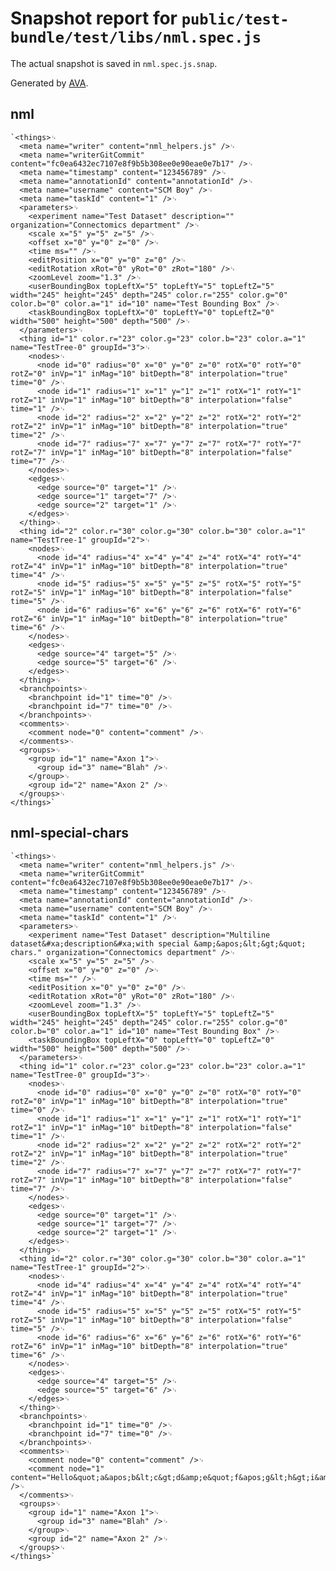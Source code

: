 # Snapshot report for `public/test-bundle/test/libs/nml.spec.js`

The actual snapshot is saved in `nml.spec.js.snap`.

Generated by [AVA](https://ava.li).

## nml

    `<things>␊
      <meta name="writer" content="nml_helpers.js" />␊
      <meta name="writerGitCommit" content="fc0ea6432ec7107e8f9b5b308ee0e90eae0e7b17" />␊
      <meta name="timestamp" content="123456789" />␊
      <meta name="annotationId" content="annotationId" />␊
      <meta name="username" content="SCM Boy" />␊
      <meta name="taskId" content="1" />␊
      <parameters>␊
        <experiment name="Test Dataset" description="" organization="Connectomics department" />␊
        <scale x="5" y="5" z="5" />␊
        <offset x="0" y="0" z="0" />␊
        <time ms="" />␊
        <editPosition x="0" y="0" z="0" />␊
        <editRotation xRot="0" yRot="0" zRot="180" />␊
        <zoomLevel zoom="1.3" />␊
        <userBoundingBox topLeftX="5" topLeftY="5" topLeftZ="5" width="245" height="245" depth="245" color.r="255" color.g="0" color.b="0" color.a="1" id="10" name="Test Bounding Box" />␊
        <taskBoundingBox topLeftX="0" topLeftY="0" topLeftZ="0" width="500" height="500" depth="500" />␊
      </parameters>␊
      <thing id="1" color.r="23" color.g="23" color.b="23" color.a="1" name="TestTree-0" groupId="3">␊
        <nodes>␊
          <node id="0" radius="0" x="0" y="0" z="0" rotX="0" rotY="0" rotZ="0" inVp="1" inMag="10" bitDepth="8" interpolation="true" time="0" />␊
          <node id="1" radius="1" x="1" y="1" z="1" rotX="1" rotY="1" rotZ="1" inVp="1" inMag="10" bitDepth="8" interpolation="false" time="1" />␊
          <node id="2" radius="2" x="2" y="2" z="2" rotX="2" rotY="2" rotZ="2" inVp="1" inMag="10" bitDepth="8" interpolation="true" time="2" />␊
          <node id="7" radius="7" x="7" y="7" z="7" rotX="7" rotY="7" rotZ="7" inVp="1" inMag="10" bitDepth="8" interpolation="false" time="7" />␊
        </nodes>␊
        <edges>␊
          <edge source="0" target="1" />␊
          <edge source="1" target="7" />␊
          <edge source="2" target="1" />␊
        </edges>␊
      </thing>␊
      <thing id="2" color.r="30" color.g="30" color.b="30" color.a="1" name="TestTree-1" groupId="2">␊
        <nodes>␊
          <node id="4" radius="4" x="4" y="4" z="4" rotX="4" rotY="4" rotZ="4" inVp="1" inMag="10" bitDepth="8" interpolation="true" time="4" />␊
          <node id="5" radius="5" x="5" y="5" z="5" rotX="5" rotY="5" rotZ="5" inVp="1" inMag="10" bitDepth="8" interpolation="false" time="5" />␊
          <node id="6" radius="6" x="6" y="6" z="6" rotX="6" rotY="6" rotZ="6" inVp="1" inMag="10" bitDepth="8" interpolation="true" time="6" />␊
        </nodes>␊
        <edges>␊
          <edge source="4" target="5" />␊
          <edge source="5" target="6" />␊
        </edges>␊
      </thing>␊
      <branchpoints>␊
        <branchpoint id="1" time="0" />␊
        <branchpoint id="7" time="0" />␊
      </branchpoints>␊
      <comments>␊
        <comment node="0" content="comment" />␊
      </comments>␊
      <groups>␊
        <group id="1" name="Axon 1">␊
          <group id="3" name="Blah" />␊
        </group>␊
        <group id="2" name="Axon 2" />␊
      </groups>␊
    </things>`

## nml-special-chars

    `<things>␊
      <meta name="writer" content="nml_helpers.js" />␊
      <meta name="writerGitCommit" content="fc0ea6432ec7107e8f9b5b308ee0e90eae0e7b17" />␊
      <meta name="timestamp" content="123456789" />␊
      <meta name="annotationId" content="annotationId" />␊
      <meta name="username" content="SCM Boy" />␊
      <meta name="taskId" content="1" />␊
      <parameters>␊
        <experiment name="Test Dataset" description="Multiline dataset&#xa;description&#xa;with special &amp;&apos;&lt;&gt;&quot; chars." organization="Connectomics department" />␊
        <scale x="5" y="5" z="5" />␊
        <offset x="0" y="0" z="0" />␊
        <time ms="" />␊
        <editPosition x="0" y="0" z="0" />␊
        <editRotation xRot="0" yRot="0" zRot="180" />␊
        <zoomLevel zoom="1.3" />␊
        <userBoundingBox topLeftX="5" topLeftY="5" topLeftZ="5" width="245" height="245" depth="245" color.r="255" color.g="0" color.b="0" color.a="1" id="10" name="Test Bounding Box" />␊
        <taskBoundingBox topLeftX="0" topLeftY="0" topLeftZ="0" width="500" height="500" depth="500" />␊
      </parameters>␊
      <thing id="1" color.r="23" color.g="23" color.b="23" color.a="1" name="TestTree-0" groupId="3">␊
        <nodes>␊
          <node id="0" radius="0" x="0" y="0" z="0" rotX="0" rotY="0" rotZ="0" inVp="1" inMag="10" bitDepth="8" interpolation="true" time="0" />␊
          <node id="1" radius="1" x="1" y="1" z="1" rotX="1" rotY="1" rotZ="1" inVp="1" inMag="10" bitDepth="8" interpolation="false" time="1" />␊
          <node id="2" radius="2" x="2" y="2" z="2" rotX="2" rotY="2" rotZ="2" inVp="1" inMag="10" bitDepth="8" interpolation="true" time="2" />␊
          <node id="7" radius="7" x="7" y="7" z="7" rotX="7" rotY="7" rotZ="7" inVp="1" inMag="10" bitDepth="8" interpolation="false" time="7" />␊
        </nodes>␊
        <edges>␊
          <edge source="0" target="1" />␊
          <edge source="1" target="7" />␊
          <edge source="2" target="1" />␊
        </edges>␊
      </thing>␊
      <thing id="2" color.r="30" color.g="30" color.b="30" color.a="1" name="TestTree-1" groupId="2">␊
        <nodes>␊
          <node id="4" radius="4" x="4" y="4" z="4" rotX="4" rotY="4" rotZ="4" inVp="1" inMag="10" bitDepth="8" interpolation="true" time="4" />␊
          <node id="5" radius="5" x="5" y="5" z="5" rotX="5" rotY="5" rotZ="5" inVp="1" inMag="10" bitDepth="8" interpolation="false" time="5" />␊
          <node id="6" radius="6" x="6" y="6" z="6" rotX="6" rotY="6" rotZ="6" inVp="1" inMag="10" bitDepth="8" interpolation="true" time="6" />␊
        </nodes>␊
        <edges>␊
          <edge source="4" target="5" />␊
          <edge source="5" target="6" />␊
        </edges>␊
      </thing>␊
      <branchpoints>␊
        <branchpoint id="1" time="0" />␊
        <branchpoint id="7" time="0" />␊
      </branchpoints>␊
      <comments>␊
        <comment node="0" content="comment" />␊
        <comment node="1" content="Hello&quot;a&apos;b&lt;c&gt;d&amp;e&quot;f&apos;g&lt;h&gt;i&amp;j&#xa;with&#xa;new&#xa;lines" />␊
      </comments>␊
      <groups>␊
        <group id="1" name="Axon 1">␊
          <group id="3" name="Blah" />␊
        </group>␊
        <group id="2" name="Axon 2" />␊
      </groups>␊
    </things>`
